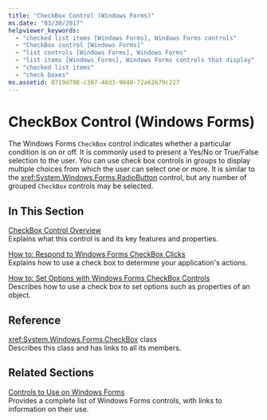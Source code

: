 ```yaml
---
title: "CheckBox Control (Windows Forms)"
ms.date: "03/30/2017"
helpviewer_keywords: 
  - "checked list items [Windows Forms], Windows Forms controls"
  - "CheckBox control [Windows Forms]"
  - "list controls [Windows Forms], Windows Forms"
  - "list items [Windows Forms], Windows Forms controls that display"
  - "checked list items"
  - "check boxes"
ms.assetid: 0719d798-c307-40d3-9040-72a62679c227
---
```

# CheckBox Control (Windows Forms)
The Windows Forms `CheckBox` control indicates whether a particular condition is on or off. It is commonly used to present a Yes/No or True/False selection to the user. You can use check box controls in groups to display multiple choices from which the user can select one or more. It is similar to the <xref:System.Windows.Forms.RadioButton> control, but any number of grouped `CheckBox` controls may be selected.  
  
## In This Section  
 [CheckBox Control Overview](../../../../docs/framework/winforms/controls/checkbox-control-overview-windows-forms.md)  
 Explains what this control is and its key features and properties.  
  
 [How to: Respond to Windows Forms CheckBox Clicks](../../../../docs/framework/winforms/controls/how-to-respond-to-windows-forms-checkbox-clicks.md)  
 Explains how to use a check box to determine your application's actions.  
  
 [How to: Set Options with Windows Forms CheckBox Controls](../../../../docs/framework/winforms/controls/how-to-set-options-with-windows-forms-checkbox-controls.md)  
 Describes how to use a check box to set options such as properties of an object.  
  
## Reference  
 <xref:System.Windows.Forms.CheckBox> class  
 Describes this class and has links to all its members.  
  
## Related Sections  
 [Controls to Use on Windows Forms](../../../../docs/framework/winforms/controls/controls-to-use-on-windows-forms.md)  
 Provides a complete list of Windows Forms controls, with links to information on their use.
